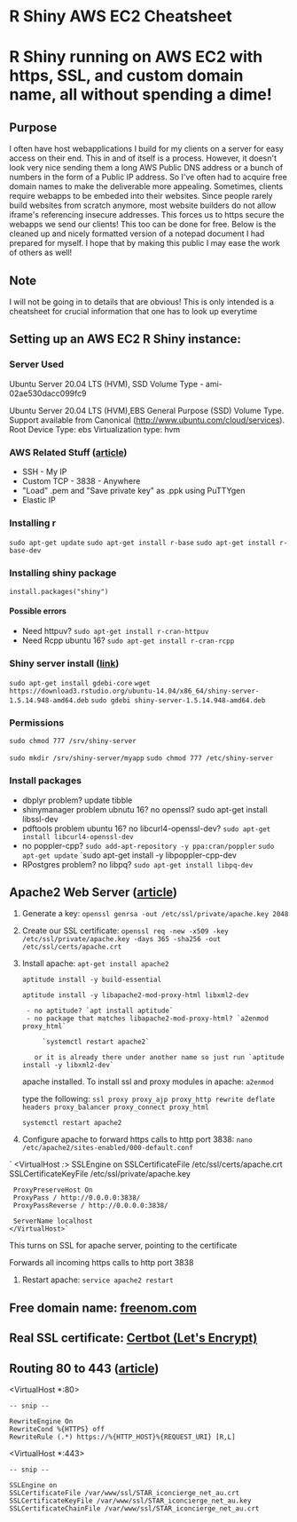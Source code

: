 # R Shiny AWS EC2 Cheatsheet
# R Shiny running on AWS EC2 with https, SSL, and custom domain name, all without spending a dime!

## Purpose
I often have host webapplications I build for my clients on a server for easy access on their end. This in and of itself is a process. However, it doesn't look very nice sending them a long AWS Public DNS address or a bunch of numbers in the form of a Public IP address. So I've often had to acquire free domain names to make the deliverable more appealing. Sometimes, clients require webapps to be embeded into their websites. Since people rarely build websites from scratch anymore, most website builders do not allow iframe's referencing insecure addresses. This forces us to https secure the webapps we send our clients! This too can be done for free. Below is the cleaned up and nicely formatted version of a notepad document I had prepared for myself. I hope that by making this public I may ease the work of others as well!

## Note
I will not be going in to details that are obvious! This is only intended is a cheatsheet for crucial information that one has to look up everytime

## Setting up an AWS EC2 R Shiny instance:

### Server Used

Ubuntu Server 20.04 LTS (HVM), SSD Volume Type - ami-02ae530dacc099fc9

Ubuntu Server 20.04 LTS (HVM),EBS General Purpose (SSD) Volume Type. Support available from Canonical (http://www.ubuntu.com/cloud/services).
Root Device Type: ebs Virtualization type: hvm

### AWS Related Stuff ([article](https://towardsdatascience.com/how-to-host-a-r-shiny-app-on-aws-cloud-in-7-simple-steps-5595e7885722))
	
- SSH - My IP
- Custom TCP - 3838 - Anywhere
- "Load" .pem and "Save private key" as .ppk using PuTTYgen
- Elastic IP

### Installing r

`sudo apt-get update`
`sudo apt-get install r-base`
`sudo apt-get install r-base-dev`

### Installing shiny package
		
`install.packages("shiny")`

#### Possible errors
		
- Need httpuv? `sudo apt-get install r-cran-httpuv`
- Need Rcpp ubuntu 16? `sudo apt-get install r-cran-rcpp`

<!--
/*https://www.r-bloggers.com/install-shiny-server-for-r-on-ubuntu-the-right-way/
	sudo apt-get install -y libcurl4-openssl-dev 
	sudo apt-get install -y libxml2-dev
	sudo apt-get install -y openjdk-7-jdk
	export LD_LIBRARY_PATH=/usr/lib/jvm/java-7-openjdk-	amd64/jre/lib/amd64/server
	sudo R CMD javareconf*/
-->

### Shiny server install ([link](https://rstudio.com/products/shiny/download-server/ubuntu/))

`sudo apt-get install gdebi-core`
`wget https://download3.rstudio.org/ubuntu-14.04/x86_64/shiny-server-1.5.14.948-amd64.deb`
`sudo gdebi shiny-server-1.5.14.948-amd64.deb`

### Permissions

`sudo chmod 777 /srv/shiny-server`
<!--#sudo chmod -R 777 /srv-->
`sudo mkdir /srv/shiny-server/myapp`
`sudo chmod 777 /etc/shiny-server`
<!--#sudo chmod -R 777 /etc-->
<!--	#shiny-server.conf
		#location /myapp {
		#site_dir /srv/shiny-server/myapp;-->

### Install packages

- dbplyr problem? update tibble
- shinymanager problem ubnutu 16? no openssl? sudo apt-get install libssl-dev
- pdftools problem ubuntu 16? no libcurl4-openssl-dev? `sudo apt-get install libcurl4-openssl-dev`
- no poppler-cpp? `sudo add-apt-repository -y ppa:cran/poppler`
		`sudo apt-get update`
		`sudo apt-get install -y libpoppler-cpp-dev
- RPostgres problem? no libpq? `sudo apt-get install libpq-dev`

## Apache2 Web Server ([article](https://www.r-bloggers.com/shiny-https-securing-shiny-open-source-with-ssl/))

1. Generate a key: `openssl genrsa -out /etc/ssl/private/apache.key 2048`
1. Create our SSL certificate: `openssl req -new -x509 -key /etc/ssl/private/apache.key -days 365 -sha256 -out /etc/ssl/certs/apache.crt`
1. Install apache:
    `apt-get install apache2`
    
	  `aptitude install -y build-essential`
    
	  `aptitude install -y libapache2-mod-proxy-html libxml2-dev`
    
		- no aptitude? `apt install aptitude`
		- no package that matches libapache2-mod-proxy-html? `a2enmod proxy_html`
    
			`systemctl restart apache2`
      
		  or it is already there under another name so just run `aptitude install -y libxml2-dev`
      
	apache installed. To install ssl and proxy modules in apache: `a2enmod`
  
	type the following: `ssl proxy proxy_ajp proxy_http rewrite deflate headers proxy_balancer proxy_connect proxy_html`
		
    `systemctl restart apache2`

1. Configure apache to forward https calls to http port 3838: `nano /etc/apache2/sites-enabled/000-default.conf`

`	<VirtualHost *:*>
	 SSLEngine on
	 SSLCertificateFile /etc/ssl/certs/apache.crt
	 SSLCertificateKeyFile /etc/ssl/private/apache.key
	
	 ProxyPreserveHost On
	 ProxyPass / http://0.0.0.0:3838/
	 ProxyPassReverse / http://0.0.0.0:3838/

	 ServerName localhost
	</VirtualHost>`
  
This turns on SSL for apache server, pointing to the certificate

Forwards all incoming https calls to http port 3838

1. Restart apache: `service apache2 restart`

## Free domain name: [freenom.com](freenom.com)

## Real SSL certificate: [Certbot (Let's Encrypt)](https://certbot.eff.org/lets-encrypt/ubuntufocal-apache)

## Routing 80 to 443 ([article](https://serverfault.com/questions/803776/serving-port-443-over-http-creates-400-bad-request-error-instead-of-redirect))

<VirtualHost *:80>

    -- snip --

    RewriteEngine On
    RewriteCond %{HTTPS} off
    RewriteRule (.*) https://%{HTTP_HOST}%{REQUEST_URI} [R,L]

</VirtualHost>


<VirtualHost *:443>

    -- snip --

    SSLEngine on
    SSLCertificateFile /var/www/ssl/STAR_iconcierge_net_au.crt
    SSLCertificateKeyFile /var/www/ssl/STAR_iconcierge_net_au.key
    SSLCertificateChainFile /var/www/ssl/STAR_iconcierge_net_au.crt

</VirtualHost>
